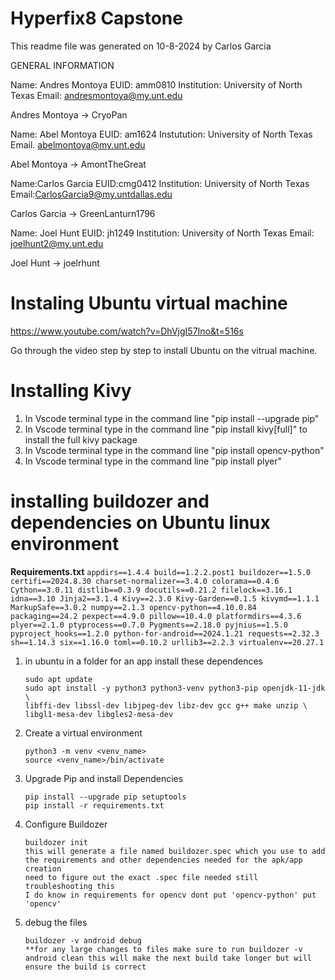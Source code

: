 ﻿# Hyperfix8 Capstone
This readme file was generated on 10-8-2024 by Carlos Garcia

GENERAL INFORMATION

Name: Andres Montoya
EUID: amm0810
Institution: University of North Texas
Email: andresmontoya@my.unt.edu

Andres Montoya -> CryoPan

Name: Abel Montoya
EUID: am1624
Instutution: University of North Texas
Email. abelmontoya@my.unt.edu

Abel Montoya -> AmontTheGreat

Name:Carlos Garcia
EUID:cmg0412
Institution: University of North Texas 
Email:CarlosGarcia9@my.untdallas.edu

Carlos Garcia -> GreenLanturn1796

Name: Joel Hunt
EUID: jh1249
Institution: University of North Texas
Email: joelhunt2@my.unt.edu

Joel Hunt -> joelrhunt

# Instaling Ubuntu virtual machine

https://www.youtube.com/watch?v=DhVjgI57Ino&t=516s

Go through the video step by step to install Ubuntu on the vitrual machine.

# Installing Kivy

1. In Vscode terminal type in the command line "pip install --upgrade pip"
2. In Vscode terminal type in the command line "pip install kivy[full]" to install the full kivy package
3. In Vscode terminal type in the command line "pip install opencv-python"
4. In Vscode terminal type in the command line "pip install plyer"


# installing buildozer and dependencies on Ubuntu linux environment

**Requirements.txt**
    ```
    appdirs==1.4.4
    build==1.2.2.post1
    buildozer==1.5.0
    certifi==2024.8.30
    charset-normalizer==3.4.0
    colorama==0.4.6
    Cython==3.0.11
    distlib==0.3.9
    docutils==0.21.2
    filelock==3.16.1
    idna==3.10
    Jinja2==3.1.4
    Kivy==2.3.0
    Kivy-Garden==0.1.5
    kivymd==1.1.1
    MarkupSafe==3.0.2
    numpy==2.1.3
    opencv-python==4.10.0.84
    packaging==24.2
    pexpect==4.9.0
    pillow==10.4.0
    platformdirs==4.3.6
    plyer==2.1.0
    ptyprocess==0.7.0
    Pygments==2.18.0
    pyjnius==1.5.0
    pyproject_hooks==1.2.0
    python-for-android==2024.1.21
    requests==2.32.3
    sh==1.14.3
    six==1.16.0
    toml==0.10.2
    urllib3==2.2.3
    virtualenv==20.27.1
    ```

1. in ubuntu in a folder for an app install these dependences
    ```
    sudo apt update
    sudo apt install -y python3 python3-venv python3-pip openjdk-11-jdk \
    libffi-dev libssl-dev libjpeg-dev libz-dev gcc g++ make unzip \
    libgl1-mesa-dev libgles2-mesa-dev
    ```

2. Create a virtual environment 
    ```
    python3 -m venv <venv_name>
    source <venv_name>/bin/activate
    ```

3. Upgrade Pip and install Dependencies 
    ```
    pip install --upgrade pip setuptools
    pip install -r requirements.txt
    ```

4. Configure Buildozer
    ```
    buildozer init
    this will generate a file named buildozer.spec which you use to add the requirements and other dependencies needed for the apk/app creation
    need to figure out the exact .spec file needed still troubleshooting this 
    I do know in requirements for opencv dont put 'opencv-python' put 'opencv'
    ``` 

5. debug the files
    ```
    buildozer -v android debug
    **for any large changes to files make sure to run buildozer -v android clean this will make the next build take longer but will ensure the build is correct
    ```

